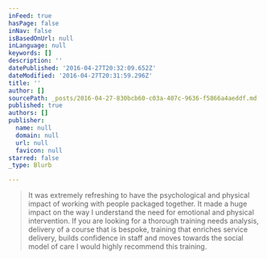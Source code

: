 ```yaml
---
inFeed: true
hasPage: false
inNav: false
isBasedOnUrl: null
inLanguage: null
keywords: []
description: ''
datePublished: '2016-04-27T20:32:09.652Z'
dateModified: '2016-04-27T20:31:59.296Z'
title: ''
author: []
sourcePath: _posts/2016-04-27-830bcb60-c03a-407c-9636-f5866a4aeddf.md
published: true
authors: []
publisher:
  name: null
  domain: null
  url: null
  favicon: null
starred: false
_type: Blurb

---
```

> It was extremely refreshing to have the psychological and physical impact of working with people packaged together. It made a huge impact on the way I understand the need for emotional and physical intervention. If you are looking for a thorough training needs analysis, delivery of a course that is bespoke, training that enriches service delivery, builds confidence in staff and moves towards the social model of care I would highly recommend this training.